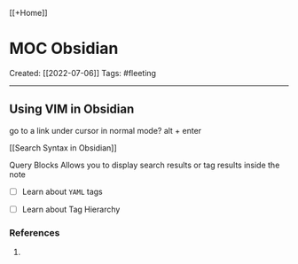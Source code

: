 [[+Home]]

# MOC Obsidian
Created:  [[2022-07-06]]
Tags: #fleeting 

---
## Using VIM in Obsidian
go to a link under cursor in normal mode?
alt + enter

[[Search Syntax in Obsidian]]

Query Blocks
Allows you to display search results or tag results inside the note

- [ ] Learn about `YAML` tags
- [ ] Learn about Tag Hierarchy




### References
1. 